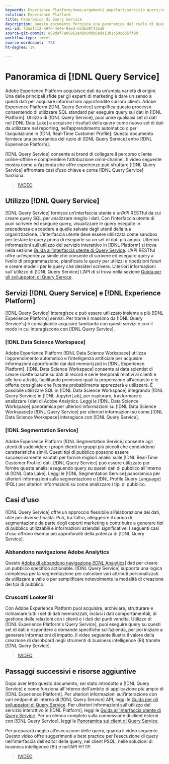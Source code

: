 ```yaml
---
keywords: Experience Platform;home;argomenti popolari;servizio query;servizio query;query;home;popular topic;query service;Query service;query service;query service;query
solution: Experience Platform
title: Panoramica di Query Service
description: Questo documento fornisce una panoramica del ruolo di Query Service in Experience Platform.
exl-id: fdaefc12-a97d-4e4e-9aed-d3dbd0f43ea0
source-git-commit: e59def7a05862ad880d0b6ada13b1c69c655ff90
workflow-type: tm+mt
source-wordcount: '721'
ht-degree: 1%

---
```


# Panoramica di [!DNL Query Service]

Adobe Experience Platform acquisisce dati da un’ampia varietà di origini. Una delle principali sfide per gli esperti di marketing è dare un senso a questi dati per acquisire informazioni approfondite sui loro clienti. Adobe Experience Platform [!DNL Query Service] semplifica questo processo consentendo di utilizzare SQL standard per eseguire query sui dati in [!DNL Platform]. Utilizzo di [!DNL Query Service], puoi unire qualsiasi set di dati nel [!DNL Data Lake] e acquisire i risultati della query come nuovo set di dati da utilizzare nel reporting, nell’apprendimento automatico o per l’acquisizione in [!DNL Real-Time Customer Profile]. Questo documento fornisce una panoramica del ruolo di [!DNL Query Service] entro [!DNL Experience Platform].

[!DNL Query Service] consente ai brand di collegare il percorso cliente online-offline e comprendere l’attribuzione omni-channel. Il video seguente mostra come un’azienda che offre esperienze può sfruttare [!DNL Query Service] affrontare casi d’uso chiave e come [!DNL Query Service] funziona.

>[!VIDEO](https://video.tv.adobe.com/v/29795?quality=12&learn=on)

## Utilizzo [!DNL Query Service]

[!DNL Query Service] fornisce un’interfaccia utente e un’API RESTful da cui creare query SQL per analizzare meglio i dati. Con l’interfaccia utente di puoi scrivere ed eseguire query, visualizzare le query eseguite in precedenza e accedere a quelle salvate dagli utenti della tua organizzazione. L’interfaccia utente deve essere utilizzata come sandbox per testare le query prima di eseguirle su un set di dati più ampio. Ulteriori informazioni sull’utilizzo del servizio interattivo in [!DNL Platform] si trova nella sezione [Guida all’interfaccia utente di Query Service](ui/overview.md). L’API RESTful offre un’esperienza simile che consente di scrivere ed eseguire query a livello di programmazione, pianificare le query per utilizzi e ripetizioni futuri e creare modelli per le query che desideri scrivere. Ulteriori informazioni sull&#39;utilizzo di [!DNL Query Service] L’API di si trova nella sezione [Guida per gli sviluppatori di Query Service](api/getting-started.md).

## Servizi [!DNL Query Service] e [!DNL Experience Platform]

[!DNL Query Service] interagisce e può essere utilizzato insieme a più [!DNL Experience Platform] servizi. Per trarre il massimo da [!DNL Query Service's] è consigliabile acquisire familiarità con questi servizi e con il modo in cui interagiscono con [!DNL Query Service].

### [!DNL Data Science Workspace]

Adobe Experience Platform [!DNL Data Science Workspace] utilizza l’apprendimento automatico e l’intelligenza artificiale per acquisire informazioni approfondite dai dati memorizzati in [!DNL Experience Platform]. [!DNL Data Science Workspace] consente ai data scientist di creare ricette basate su dati di record e serie temporali relativi ai clienti e alle loro attività, facilitando previsioni quali la propensione all’acquisto e le offerte consigliate che l’utente probabilmente apprezzerà e utilizzerà. È possibile utilizzare SQL in [!DNL Data Science Workspace] integrando [!DNL Query Service] in [!DNL JupyterLab], per esplorare, trasformare e analizzare i dati di Adobe Analytics. Leggi le [!DNL Data Science Workspace] panoramica per ulteriori informazioni su [!DNL Data Science Workspace]e [!DNL Query Service] per ulteriori informazioni su come [!DNL Data Science Workspace] interagisce con [!DNL Query Service].

### [!DNL Segmentation Service]

Adobe Experience Platform [!DNL Segmentation Service] consente agli utenti di suddividere i propri clienti in gruppi più piccoli che condividono caratteristiche simili. Questi tipi di pubblico possono essere successivamente valutati per fornire migliori analisi sulle [!DNL Real-Time Customer Profile] dati. [!DNL Query Service] può essere utilizzato per fornire questa analisi eseguendo query su questi dati di pubblico all’interno di [!DNL Data Lake]. Leggi le [!DNL Segmentation Service] panoramica per ulteriori informazioni sulla segmentazione e [!DNL Profile Query Language] (PQL) per ulteriori informazioni su come analizzare i tipi di pubblico.

## Casi d’uso

[!DNL Query Service] offre un approccio flessibile all’elaborazione dei dati, utile per diverse finalità. Può, tra l’altro, alleggerire il carico di segmentazione da parte degli esperti marketing e contribuire a generare tipi di pubblico utilizzabili e informazioni aziendali significative. I seguenti casi d’uso offrono esempi più approfonditi della potenza di [!DNL Query Service].

### Abbandono navigazione Adobe Analytics

Questo [Adobe di abbandono navigazione [!DNL Analytics]](./use-cases/abandoned-browse.md) dati per creare un pubblico specifico actionable. [!DNL Query Service] supporta una logica complessa per la segmentazione per calcolare vari attributi personalizzati da utilizzare a valle o per semplificare notevolmente la modalità di creazione dei tipi di pubblico.

### Cruscotti Looker BI

Con Adobe Experience Platform puoi acquisire, archiviare, strutturare e richiamare tutti i set di dati memorizzati, inclusi i dati comportamentali, di gestione delle relazioni con i clienti e i dati dei punti vendita. Utilizzo di [!DNL Experience Platform's Query Service], puoi eseguire query su questi set di dati e rispondere a domande specifiche sull’azienda, per poi iniziare a generare informazioni di impatto. Il video seguente illustra il valore della creazione di dashboard negli strumenti di business intelligence (BI) tramite [!DNL Query Service].

>[!VIDEO](https://video.tv.adobe.com/v/28981?quality=12&learn=on)

## Passaggi successivi e risorse aggiuntive

Dopo aver letto questo documento, sei stato introdotto a [!DNL Query Service] e come funziona all&#39;interno dell&#39;ambito di applicazione più ampio di [!DNL Experience Platform]. Per ulteriori informazioni sull’interazione con vari endpoint all’interno di [!DNL Query Service] API, leggi le [Guida per gli sviluppatori di Query Service](api/getting-started.md). Per ulteriori informazioni sull’utilizzo del servizio interattivo in [!DNL Platform], leggi le [Guida all’interfaccia utente di Query Service](ui/overview.md). Per un elenco completo sulla connessione di client esterni con [!DNL Query Service], leggi le [Panoramica sui client di Query Service](clients/overview.md).

Per prepararti meglio all’esecuzione delle query, guarda il video seguente. Questo video offre suggerimenti e best practice per l’esecuzione di query nell’interfaccia dell’editor delle query, nei client PSQL, nelle soluzioni di business intelligence (BI) e nell’API HTTP.

>[!VIDEO](https://video.tv.adobe.com/v/29811?quality=12&learn=on)

